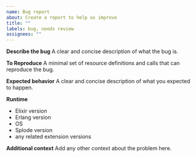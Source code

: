 ```yaml
---
name: Bug report
about: Create a report to help us improve
title: ""
labels: bug, needs review
assignees: ""
---
```


**Describe the bug**
A clear and concise description of what the bug is.

**To Reproduce**
A minimal set of resource definitions and calls that can reproduce the bug.

**Expected behavior**
A clear and concise description of what you expected to happen.

**Runtime**

- Elixir version
- Erlang version
- OS
- Splode version
- any related extension versions

**Additional context**
Add any other context about the problem here.
